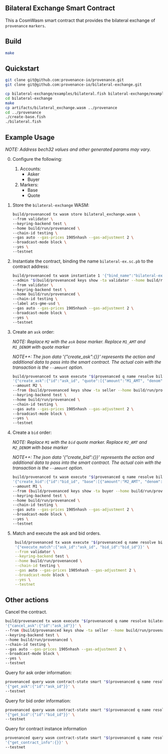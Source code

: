 ## Bilateral Exchange Smart Contract

This a CosmWasm smart contract that provides the bilateral exchange of `provenance` `markers`.

## Build

```bash
make
```

## Quickstart

```bash
git clone git@github.com:provenance-io/provenance.git
git clone git@github.com:provenance-io/bilateral-exchange.git

cp bilateral-exchange/examples/bilateral.fish bilateral-exchange/examples/create-base.fish provenance
cd bilateral-exchange
make
cp artifacts/bilateral_exchange.wasm ../provenance
cd ../provenance
./create-base.fish
./bilateral.fish
```

## Example Usage

_NOTE: Address bech32 values and other generated params may vary._

0. Configure the following:
    1. Accounts:
        - Asker
        - Buyer
    2. Markers:
        - Base
        - Quote

1. Store the `bilateral-exchange` WASM:
    ```bash
    build/provenanced tx wasm store bilateral_exchange.wasm \
    --from validator \
    --keyring-backend test \
    --home build/run/provenanced \
    --chain-id testing \
    --gas auto --gas-prices 1905nhash --gas-adjustment 2 \
    --broadcast-mode block \
    --yes \
    --testnet
    ```
   
2. Instantiate the contract, binding the name `bilateral-ex.sc.pb` to the contract address:
    ```bash
    build/provenanced tx wasm instantiate 1 '{"bind_name":"bilateral-ex.sc","contract_name":"bilateral-ex"}' \
    --admin "$(build/provenanced keys show -ta validator --home build/run/provenanced --keyring-backend test)" \
    --from validator \
    --keyring-backend test \
    --home build/run/provenanced \
    --chain-id testing \
    --label ats-gme-usd \
    --gas auto --gas-prices 1905nhash --gas-adjustment 2 \
    --broadcast-mode block \
    --yes \
    --testnet
    ```

3. Create an `ask` order:

    _NOTE: Replace `M2` with the `ask` base marker. Replace `M1_AMT` and `M1_DENOM` with quote marker_
   
    _NOTE++: The json data '{"create_ask":{}}' represents the action and additional data to pass into the smart contract. The actual coin with the transaction is the `--amount` option._
    
    ```bash
    build/provenanced tx wasm execute "$(provenanced q name resolve bilateral-ex.sc --testnet | awk '{print $2}')" \
    '{"create_ask":{"id":"ask_id", "quote":[{"amount":"M1_AMT", "denom":"M1_DENOM"}]}}' \
    --amount M2 \
    --from (build/provenanced keys show -ta seller --home build/run/provenanced --keyring-backend test) \
    --keyring-backend test \
    --home build/run/provenanced \
    --chain-id testing \
    --gas auto --gas-prices 1905nhash --gas-adjustment 2 \
    --broadcast-mode block \
    --yes \
    --testnet
    ```

4. Create a `bid` order:

    _NOTE: Replace `M1` with the `bid` quote marker. Replace `M2_AMT` and `M2_DENOM` with base marker_
    
    _NOTE++: The json data '{"create_bid":{}}' represents the action and additional data to pass into the smart contract. The actual coin with the transaction is the `--amount` option._
    ```bash
    build/provenanced tx wasm execute "$(provenanced q name resolve bilateral-ex.sc --testnet | awk '{print $2}')" \
    '{"create_bid":{"id":"bid_id", "base":[{"amount":"M2_AMT", "denom":"M2_DENOM"}]}}' \
    --amount M1 \
    --from (build/provenanced keys show -ta buyer --home build/run/provenanced --keyring-backend test) \
    --keyring-backend test \
    --home build/run/provenanced \
    --chain-id testing \
    --gas auto --gas-prices 1905nhash --gas-adjustment 2 \
    --broadcast-mode block \
    --yes \
    --testnet
    ```

5. Match and execute the ask and bid orders.
   ```bash
    build/provenanced tx wasm execute "$(provenanced q name resolve bilateral-ex.sc --testnet | awk '{print $2}')" \
    '{"execute_match":{"ask_id":"ask_id", "bid_id":"bid_id"}}' \
    --from validator \
    --keyring-backend test \
    --home build/run/provenanced \
    --chain-id testing \
    --gas auto --gas-prices 1905nhash --gas-adjustment 2 \
    --broadcast-mode block \
    --yes \
    --testnet
    ```

## Other actions

Cancel the contract.

```bash
build/provenanced tx wasm execute "$(provenanced q name resolve bilateral-ex.sc --testnet | awk '{print $2}')" \
'{"cancel_ask":{"id":"ask_id"}}' \
--from (build/provenanced keys show -ta seller --home build/run/provenanced --keyring-backend test) \
--keyring-backend test \
--home build/run/provenanced \
--chain-id testing \
--gas auto --gas-prices 1905nhash --gas-adjustment 2 \
--broadcast-mode block \
--yes \
--testnet
```

Query for ask order information:
```bash
provenanced query wasm contract-state smart "$(provenanced q name resolve bilateral-ex.sc --testnet | awk '{print $2}')" \
'{"get_ask":{"id":"ask_id"}}' \
--testnet
```

Query for bid order information:
```bash
provenanced query wasm contract-state smart "$(provenanced q name resolve bilateral-ex.sc --testnet | awk '{print $2}')" \
'{"get_bid":{"id":"bid_id"}}' \
--testnet
```

Query for contract instance information
```bash
provenanced query wasm contract-state smart "$(provenanced q name resolve bilateral-ex.sc --testnet | awk '{print $2}')" \
'{"get_contract_info":{}}' \
--testnet
```